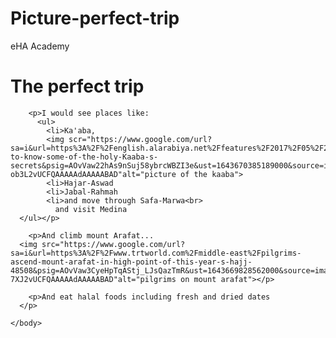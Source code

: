 # Picture-perfect-trip
eHA Academy
<!DOCTYPE HTML>
<html>
    <head>
        <title>Challenge: A picture-perfect trip</title>
        <meta charset="utf-8">
    </head>
    <body>
        <h1>The perfect trip</h1>

        <p>I would see places like:
          <ul>
            <li>Ka'aba, 
            <img scr="https://www.google.com/url?sa=i&url=https%3A%2F%2Fenglish.alarabiya.net%2Ffeatures%2F2017%2F05%2F23%2FGet-to-know-some-of-the-holy-Kaaba-s-secrets&psig=AOvVaw22hAs9nSuj58ybrcWBZI3e&ust=1643670385189000&source=images&cd=vfe&ved=0CAsQjRxqFwoTCIi-ob3L2vUCFQAAAAAdAAAAABAD"alt="picture of the kaaba">
            <li>Hajar-Aswad
            <li>Jabal-Rahmah
            <li>and move through Safa-Marwa<br>
              and visit Medina
      </ul></p>

        <p>And climb mount Arafat...
      <img src="https://www.google.com/url?sa=i&url=https%3A%2F%2Fwww.trtworld.com%2Fmiddle-east%2Fpilgrims-ascend-mount-arafat-in-high-point-of-this-year-s-hajj-48508&psig=AOvVaw3CyeHpTqAStj_LJsQazTmR&ust=1643669828562000&source=images&cd=vfe&ved=0CAsQjRxqFwoTCOiL-7XJ2vUCFQAAAAAdAAAAABAD"alt="pilgrims on mount arafat"></p>

        <p>And eat halal foods including fresh and dried dates
      </p>

    </body>
</html>

